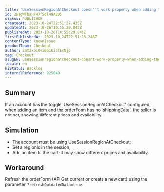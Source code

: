 ```yaml
---
title: 'UseSessionRegionAtCheckout doesn''t work properly when adding the first item to the cart'
id: 2NzgWTbaHF47f5dl49A2D5
status: PUBLISHED
createdAt: 2023-10-24T22:51:27.435Z
updatedAt: 2023-10-26T10:55:29.843Z
publishedAt: 2023-10-26T10:55:29.843Z
firstPublishedAt: 2023-10-24T22:51:28.246Z
contentType: knownIssue
productTeam: Checkout
author: 2mXZkbi0oi061KicTExNjo
tag: Checkout
slugEN: usesessionregionatcheckout-doesnt-work-properly-when-adding-the-first-item-to-the-cart
locale: en
kiStatus: Backlog
internalReference: 925049
---
```


## Summary


If an account has the toggle 'UseSessionRegionAtCheckout' configured, when adding an item and the orderForm has no 'shippingData', the seller is not set, showing different prices and availability.


##

## Simulation



- The account must be using UseSessionRegionAtCheckout;
- Set a regionId in the session;
- Add an item to the cart; it may show different prices and availability.


##

## Workaround


Refresh the orderForm (API Get current or create a new cart) using the parameter `?refreshOutdatedData=true`.




